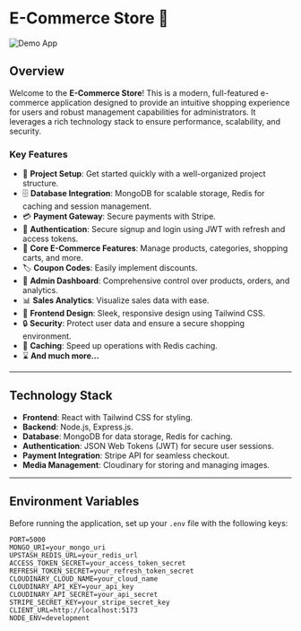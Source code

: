 # **E-Commerce Store 🛒**

![Demo App](/frontend/public/screenshot-for-readme.png)


## **Overview**

Welcome to the **E-Commerce Store**! This is a modern, full-featured e-commerce application designed to provide an intuitive shopping experience for users and robust management capabilities for administrators. It leverages a rich technology stack to ensure performance, scalability, and security.

### **Key Features**
- 🚀 **Project Setup**: Get started quickly with a well-organized project structure.
- 🗄️ **Database Integration**: MongoDB for scalable storage, Redis for caching and session management.
- 💳 **Payment Gateway**: Secure payments with Stripe.
- 🔐 **Authentication**: Secure signup and login using JWT with refresh and access tokens.
- 🛒 **Core E-Commerce Features**: Manage products, categories, shopping carts, and more.
- 🏷️ **Coupon Codes**: Easily implement discounts.
- 👑 **Admin Dashboard**: Comprehensive control over products, orders, and analytics.
- 📊 **Sales Analytics**: Visualize sales data with ease.
- 🎨 **Frontend Design**: Sleek, responsive design using Tailwind CSS.
- 🔒 **Security**: Protect user data and ensure a secure shopping environment.
- 🚀 **Caching**: Speed up operations with Redis caching.
- ⌛ **And much more...**

---

## **Technology Stack**

- **Frontend**: React with Tailwind CSS for styling.
- **Backend**: Node.js, Express.js.
- **Database**: MongoDB for data storage, Redis for caching.
- **Authentication**: JSON Web Tokens (JWT) for secure user sessions.
- **Payment Integration**: Stripe API for seamless checkout.
- **Media Management**: Cloudinary for storing and managing images.

---

## **Environment Variables**

Before running the application, set up your `.env` file with the following keys:

```env
PORT=5000
MONGO_URI=your_mongo_uri
UPSTASH_REDIS_URL=your_redis_url
ACCESS_TOKEN_SECRET=your_access_token_secret
REFRESH_TOKEN_SECRET=your_refresh_token_secret
CLOUDINARY_CLOUD_NAME=your_cloud_name
CLOUDINARY_API_KEY=your_api_key
CLOUDINARY_API_SECRET=your_api_secret
STRIPE_SECRET_KEY=your_stripe_secret_key
CLIENT_URL=http://localhost:5173
NODE_ENV=development
